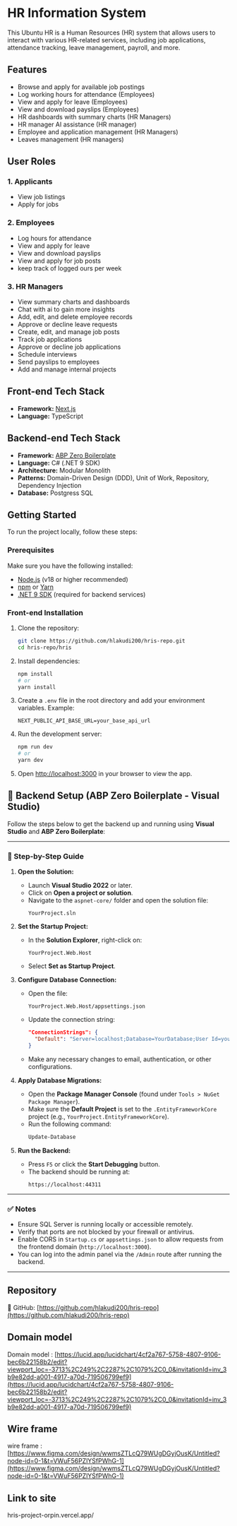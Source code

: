 # HR Information System

This Ubuntu HR is a Human Resources (HR) system that allows users to interact with various HR-related services, including job applications, attendance tracking, leave management, payroll, and more.

## Features

- Browse and apply for available job postings  
- Log working hours for attendance (Employees)  
- View and apply for leave (Employees)  
- View and download payslips (Employees)  
- HR dashboards with summary charts (HR Managers)  
- HR manager AI assistance (HR manager) 
- Employee and application management (HR Managers)  
- Leaves management (HR managers)

## User Roles

### 1. **Applicants**
- View job listings  
- Apply for jobs  

### 2. **Employees**
- Log hours for attendance  
- View and apply for leave  
- View and download payslips  
- View and apply for job posts  
- keep track of logged ours per week

### 3. **HR Managers**
- View summary charts and dashboards 
- Chat with ai to gain more insights 
- Add, edit, and delete employee records  
- Approve or decline leave requests  
- Create, edit, and manage job posts  
- Track job applications  
- Approve or decline job applications  
- Schedule interviews  
- Send payslips to employees  
- Add and manage internal projects  

## Front-end Tech Stack

- **Framework:** [Next.js](https://nextjs.org/)  
- **Language:** TypeScript  

## Backend-end Tech Stack

- **Framework:** [ABP Zero Boilerplate](https://aspnetboilerplate.com/)
- **Language:** C# (.NET 9 SDK)
- **Architecture:** Modular Monolith
- **Patterns:** Domain-Driven Design (DDD), Unit of Work, Repository, Dependency Injection
- **Database:** Postgress SQL 


## Getting Started

To run the project locally, follow these steps:

### Prerequisites
Make sure you have the following installed:

- [Node.js](https://nodejs.org/) (v18 or higher recommended)
- [npm](https://www.npmjs.com/) or [Yarn](https://yarnpkg.com/)
- [.NET 9 SDK](https://dotnet.microsoft.com/en-us/download/dotnet/9.0) (required for backend services)


### Front-end Installation

1. Clone the repository:
   ```bash
   git clone https://github.com/hlakudi200/hris-repo.git
   cd hris-repo/hris
   ```

2. Install dependencies:
   ```bash
   npm install
   # or
   yarn install
   ```

3. Create a `.env` file in the root directory and add your environment variables. Example:
   ```
   NEXT_PUBLIC_API_BASE_URL=your_base_api_url
   ```

4. Run the development server:
   ```bash
   npm run dev
   # or
   yarn dev
   ```

5. Open [http://localhost:3000](http://localhost:3000) in your browser to view the app.


## 🔧 Backend Setup (ABP Zero Boilerplate - Visual Studio)

Follow the steps below to get the backend up and running using **Visual Studio** and **ABP Zero Boilerplate**:

---

### 🧭 Step-by-Step Guide

1. **Open the Solution:**

   - Launch **Visual Studio 2022** or later.
   - Click on **Open a project or solution**.
   - Navigate to the `aspnet-core/` folder and open the solution file:
     ```
     YourProject.sln
     ```

2. **Set the Startup Project:**

   - In the **Solution Explorer**, right-click on:
     ```
     YourProject.Web.Host
     ```
   - Select **Set as Startup Project**.

3. **Configure Database Connection:**

   - Open the file:
     ```
     YourProject.Web.Host/appsettings.json
     ```
   - Update the connection string:
     ```json
     "ConnectionStrings": {
       "Default": "Server=localhost;Database=YourDatabase;User Id=your_user;Password=your_password;"
     }
     ```
   - Make any necessary changes to email, authentication, or other configurations.

4. **Apply Database Migrations:**

   - Open the **Package Manager Console** (found under `Tools > NuGet Package Manager`).
   - Make sure the **Default Project** is set to the `.EntityFrameworkCore` project (e.g., `YourProject.EntityFrameworkCore`).
   - Run the following command:
     ```powershell
     Update-Database
     ```

5. **Run the Backend:**

   - Press `F5` or click the **Start Debugging** button.
   - The backend should be running at:
     ```
     https://localhost:44311
     ```

---

### ✅ Notes

- Ensure SQL Server is running locally or accessible remotely.
- Verify that ports are not blocked by your firewall or antivirus.
- Enable CORS in `Startup.cs` or `appsettings.json` to allow requests from the frontend domain (`http://localhost:3000`).
- You can log into the admin panel via the `/Admin` route after running the backend.

---

## Repository

🔗 GitHub: [https://github.com/hlakudi200/hris-repo](https://github.com/hlakudi200/hris-repo)

## Domain model 
Domain model : [https://lucid.app/lucidchart/4cf2a767-5758-4807-9106-bec6b22158b2/edit?viewport_loc=-3713%2C249%2C2287%2C1079%2C0_0&invitationId=inv_3b9e82dd-a001-4917-a70d-719506799ef9](https://lucid.app/lucidchart/4cf2a767-5758-4807-9106-bec6b22158b2/edit?viewport_loc=-3713%2C249%2C2287%2C1079%2C0_0&invitationId=inv_3b9e82dd-a001-4917-a70d-719506799ef9)

## Wire frame 
wire frame : [https://www.figma.com/design/wwmsZTLcQ79WUgDGyjOusK/Untitled?node-id=0-1&t=VWuF56PZlYSfPWhG-1](https://www.figma.com/design/wwmsZTLcQ79WUgDGyjOusK/Untitled?node-id=0-1&t=VWuF56PZlYSfPWhG-1)
## Link to site 
hris-project-orpin.vercel.app/
